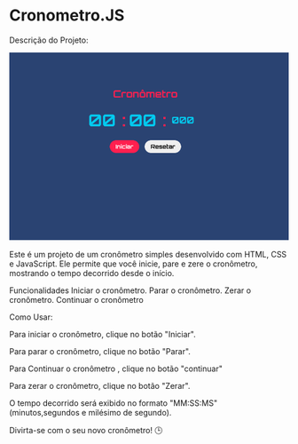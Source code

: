# Cronometro.JS

Descrição do Projeto: 

<img src="/assets/Captura de tela de 2023-08-01 21-15-57.png">

Este é um projeto de um cronômetro simples desenvolvido com HTML, CSS e JavaScript. Ele permite que você inicie, pare e zere o cronômetro, mostrando o tempo decorrido desde o início.

Funcionalidades
Iniciar o cronômetro.
Parar o cronômetro.
Zerar o cronômetro.
Continuar o cronômetro

Como Usar:

Para iniciar o cronômetro, clique no botão "Iniciar".

Para parar o cronômetro, clique no botão "Parar".

Para Continuar o cronômetro , clique no botão "continuar"

Para zerar o cronômetro, clique no botão "Zerar". 

O tempo decorrido será exibido no formato "MM:SS:MS" (minutos,segundos e milésimo de segundo).



Divirta-se com o seu novo cronômetro! 🕒
